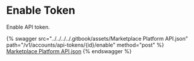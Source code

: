 # Enable Token

Enable API token.

{% swagger src="../../../../.gitbook/assets/Marketplace Platform API.json" path="/v1/accounts/api-tokens/{id}/enable" method="post" %}
[Marketplace Platform API.json](<../../../../.gitbook/assets/Marketplace Platform API.json>)
{% endswagger %}
